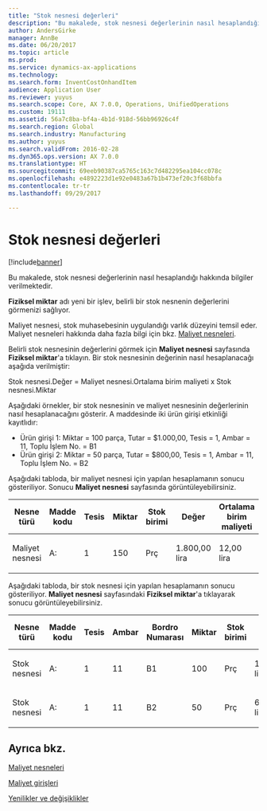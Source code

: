 ```yaml
---
title: "Stok nesnesi değerleri"
description: "Bu makalede, stok nesnesi değerlerinin nasıl hesaplandığı hakkında bilgiler verilmektedir."
author: AndersGirke
manager: AnnBe
ms.date: 06/20/2017
ms.topic: article
ms.prod: 
ms.service: dynamics-ax-applications
ms.technology: 
ms.search.form: InventCostOnhandItem
audience: Application User
ms.reviewer: yuyus
ms.search.scope: Core, AX 7.0.0, Operations, UnifiedOperations
ms.custom: 19111
ms.assetid: 56a7c8ba-bf4a-4b1d-918d-56bb96926c4f
ms.search.region: Global
ms.search.industry: Manufacturing
ms.author: yuyus
ms.search.validFrom: 2016-02-28
ms.dyn365.ops.version: AX 7.0.0
ms.translationtype: HT
ms.sourcegitcommit: 69eeb90387ca5765c163c7d482295ea104cc078c
ms.openlocfilehash: e4892223d1e92e0483a67b1b473ef20c3f68bbfa
ms.contentlocale: tr-tr
ms.lasthandoff: 09/29/2017

---
```


# <a name="inventory-object-values"></a>Stok nesnesi değerleri

[!include[banner](../includes/banner.md)]


Bu makalede, stok nesnesi değerlerinin nasıl hesaplandığı hakkında bilgiler verilmektedir. 

**Fiziksel miktar** adı yeni bir işlev, belirli bir stok nesnenin değerlerini görmenizi sağlıyor. 

Maliyet nesnesi, stok muhasebesinin uygulandığı varlık düzeyini temsil eder. Maliyet nesneleri hakkında daha fazla bilgi için bkz. [Maliyet nesneleri](cost-object.md). 

Belirli stok nesnesinin değerlerini görmek için **Maliyet nesnesi** sayfasında **Fiziksel miktar**'a tıklayın. Bir stok nesnesinin değerinin nasıl hesaplanacağı aşağıda verilmiştir: 

Stok nesnesi.Değer = Maliyet nesnesi.Ortalama birim maliyeti x Stok nesnesi.Miktar 

Aşağıdaki örnekler, bir stok nesnesinin ve maliyet nesnesinin değerlerinin nasıl hesaplanacağını gösterir. A maddesinde iki ürün girişi etkinliği kayıtlıdır:

-   Ürün girişi 1: Miktar = 100 parça, Tutar = $1.000,00, Tesis = 1, Ambar = 11, Toplu İşlem No. = B1
-   Ürün girişi 2: Miktar = 50 parça, Tutar = $800,00, Tesis = 1, Ambar = 11, Toplu İşlem No. = B2

Aşağıdaki tabloda, bir maliyet nesnesi için yapılan hesaplamanın sonucu gösteriliyor. Sonucu **Maliyet nesnesi** sayfasında görüntüleyebilirsiniz.

<table style="width:100%;">
<colgroup>
<col width="14%" />
<col width="14%" />
<col width="14%" />
<col width="14%" />
<col width="14%" />
<col width="14%" />
<col width="14%" />
</colgroup>
<thead>
<tr class="header">
<th>Nesne türü</th>
<th>Madde kodu</th>
<th>Tesis</th>
<th>Miktar</th>
<th>Stok birimi</th>
<th>Değer</th>
<th>Ortalama birim maliyeti</th>
</tr>
</thead>
<tbody>
<tr class="odd">
<td>Maliyet nesnesi</td>
<td>A:</td>
<td>1</td>
<td>150</td>
<td>Prç</td>
<td><p>1.800,00 lira</p></td>
<td><p>12,00 lira</p></td>
</tr>
</tbody>
</table>

Aşağıdaki tabloda, bir stok nesnesi için yapılan hesaplamanın sonucu gösteriliyor. **Maliyet nesnesi** sayfasındaki **Fiziksel miktar**'a tıklayarak sonucu görüntüleyebilirsiniz.

<table style="width:100%;">
<colgroup>
<col width="11%" />
<col width="11%" />
<col width="11%" />
<col width="11%" />
<col width="11%" />
<col width="11%" />
<col width="11%" />
<col width="11%" />
<col width="11%" />
</colgroup>
<thead>
<tr class="header">
<th>Nesne türü</th>
<th>Madde kodu</th>
<th>Tesis</th>
<th>Ambar</th>
<th>Bordro Numarası</th>
<th>Miktar</th>
<th>Stok birimi</th>
<th>Değer</th>
<th>Ortalama birim maliyeti</th>
</tr>
</thead>
<tbody>
<tr class="odd">
<td>Stok nesnesi</td>
<td>A:</td>
<td>1</td>
<td>11</td>
<td>B1</td>
<td>100</td>
<td>Prç</td>
<td><p>1.200,00 lira</p></td>
<td><p>12,00 lira</p></td>
</tr>
<tr class="even">
<td>Stok nesnesi</td>
<td>A:</td>
<td>1</td>
<td>11</td>
<td>B2</td>
<td>50</td>
<td>Prç</td>
<td><p>600,00 lira.</p></td>
<td><p>12,00 lira</p></td>
</tr>
</tbody>
</table>



<a name="see-also"></a>Ayrıca bkz.
--------

[Maliyet nesneleri](cost-object.md)

[Maliyet girişleri](cost-entries.md)

[Yenilikler ve değişiklikler](../../fin-and-ops/get-started/whats-new-changed.md)




